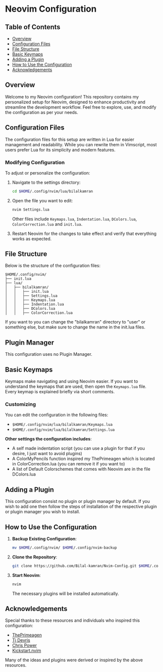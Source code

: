 # Neovim Configuration

## Table of Contents
- [Overview](#overview)
- [Configuration Files](#configuration-files)
- [File Structure](#file-structure)
- [Basic Keymaps](#basic-keymaps)
- [Adding a Plugin](#adding-a-plugin)
- [How to Use the Configuration](#how-to-use-the-configuration)
- [Acknowledgements](#acknowledgements)

## Overview
Welcome to my Neovim configuration! This repository contains my personalized setup for Neovim, designed to enhance productivity and streamline the development workflow. Feel free to explore, use, and modify the configuration as per your needs.

## Configuration Files
The configuration files for this setup are written in Lua for easier management and readability. While you can rewrite them in Vimscript, most users prefer Lua for its simplicity and modern features.

### Modifying Configuration
To adjust or personalize the configuration:

1. Navigate to the settings directory:
   ```sh
   cd $HOME/.config/nvim/lua/bilalkamran
   ```
2. Open the file you want to edit:
   ```sh
   nvim Settings.lua
   ```
   Other files include `Keymaps.lua`, `Indentation.lua`, `DColors.lua`, `ColorCorrection.lua` and `init.lua`.

3. Restart Neovim for the changes to take effect and verify that everything works as expected.

## File Structure
Below is the structure of the configuration files:

```
$HOME/.config/nvim/
├── init.lua
├── lua/
│   ├── bilalkamran/
│   │   ├── init.lua
│   │   ├── Settings.lua
│   │   ├── Keymaps.lua
│   │   ├── Indentation.lua
│   │   ├── DColors.lua
│   │   ├── ColorCorrection.lua
```
If you want to you can change the "bilalkamran" directory to "user" or something else, but make sure to change the name in the init.lua files.

## Plugin Manager
This configuration uses no Plugin Manager.

## Basic Keymaps
Keymaps make navigating and using Neovim easier. If you want to understand the keymaps that are used,
then open the `Keymaps.lua` file. Every keymap is explained briefly via short comments.

### Customizing
You can edit the configuration in the following files:
- `$HOME/.config/nvim/lua/bilalkamran/Keymaps.lua`
- `$HOME/.config/nvim/lua/bilalkamran/Settings.lua`

**Other settings the configuration includes**:
- A self made indentation script (you can use a plugin for that if you desire, I just want to avoid plugins)
- A ColorMyPencils function inspired my ThePrimeagen which is located in ColorCorrection.lua (you can remove it if you want to)
- A list of Default Colorschemes that comes with Neovim are in the file DColors.lua

## Adding a Plugin
This configuration consist no plugin or plugin manager by default. If you wish to add one then follow the steps of installation
of the respective plugin or plugin manager you wish to install.

## How to Use the Configuration

1. **Backup Existing Configuration**:
   ```sh
   mv $HOME/.config/nvim/ $HOME/.config/nvim-backup
   ```
2. **Clone the Repository**:
   ```sh
   git clone https://github.com/Bilal-kamran/Nvim-Config.git $HOME/.config/nvim
   ```
3. **Start Neovim**:
   ```sh
   nvim
   ```
   The necessary plugins will be installed automatically.

## Acknowledgements
Special thanks to these resources and individuals who inspired this configuration:

- [ThePrimeagen](https://github.com/ThePrimeagen)
- [Tj Devris](https://github.com/tjdevries)
- [Chris Power](https://github.com/cpow)
- [Kickstart.nvim](https://github.com/nvim-lua/kickstart.nvim)

Many of the ideas and plugins were derived or inspired by the above resources.
